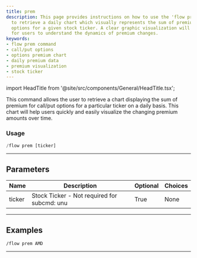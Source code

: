 ```yaml
---
title: prem
description: This page provides instructions on how to use the 'flow prem' command
  to retrieve a daily chart which visually represents the sum of premiums for call/put
  options for a given stock ticker. A clear graphic visualization will make it easier
  for users to understand the dynamics of premium changes.
keywords:
- flow prem command
- call/put options
- options premium chart
- daily premium data
- premium visualization
- stock ticker
---
```


import HeadTitle from '@site/src/components/General/HeadTitle.tsx';

<HeadTitle title="prem - Flow - Flow - Telegram - Reference | OpenBB Bot Docs" />

This command allows the user to retrieve a chart displaying the sum of premium for call/put options for a particular ticker on a daily basis. This chart will help users quickly and easily visualize the changing premium amounts over time.

### Usage

```python wordwrap
/flow prem [ticker]
```

---

## Parameters

| Name | Description | Optional | Choices |
| ---- | ----------- | -------- | ------- |
| ticker | Stock Ticker - Not required for subcmd: unu | True | None |


---

## Examples

```
/flow prem AMD
```

---
